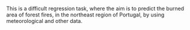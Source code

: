 This is a difficult regression task, where the aim is to predict the burned area of forest fires, in the northeast region of Portugal, by using meteorological and other data.
